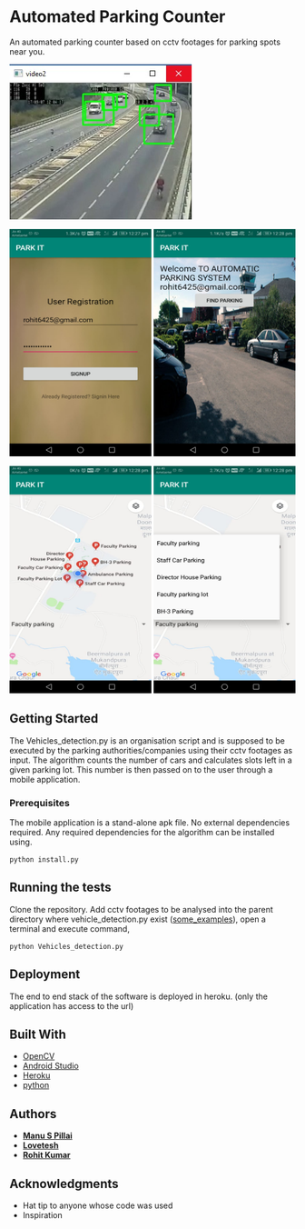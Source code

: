 # Automated Parking Counter

An automated parking counter based on cctv footages for parking spots near you.

![detectedimage](/outputs/1.jpeg)

<img src="/outputs/4.jpeg" alt="app screens" width="250" height="400"> <img src="/outputs/2.jpeg" alt="app screens" width="250" height="400">

<img src="/outputs/5.jpeg" alt="app screens" width="250" height="400"> <img src="/outputs/3.jpeg" alt="app screens" width="250" height="400">

## Getting Started

The Vehicles_detection.py is an organisation script and is supposed to be executed by the parking authorities/companies using their cctv footages as input. The algorithm counts the number of cars and calculates slots left in a given parking lot. This number is then passed on to the user through a mobile application.

### Prerequisites

The mobile application is a stand-alone apk file. No external dependencies required.
Any required dependencies for the algorithm can be installed using.

```
python install.py
```

## Running the tests
Clone the repository.
Add cctv footages to be analysed into the parent directory where vehicle_detection.py exist ([some_examples](https://drive.google.com/open?id=1kayO8KoOVQkK1mucxAItKCpUVrvCgWmw)), open a terminal and execute command,
```
python Vehicles_detection.py
```

## Deployment

The end to end stack of the software is deployed in heroku. (only the application has access to the url)

## Built With

* [OpenCV](https://opencv.org/)
* [Android Studio](https://developer.android.com/studio/)
* [Heroku](https://www.heroku.com/home)
* [python](https://www.python.org/)

## Authors

* [**Manu S Pillai**](https://github.com/manupillai308)
* [**Lovetesh**](https://github.com/loveteshh)
* [**Rohit Kumar**](https://github.com/rohitkumar1999)

## Acknowledgments

* Hat tip to anyone whose code was used
* Inspiration
